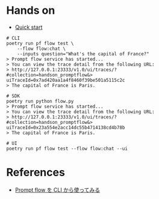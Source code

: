 # Hands on

- [Quick start](https://microsoft.github.io/promptflow/how-to-guides/quick-start.html)

```shell
# CLI
poetry run pf flow test \
    --flow flow:chat \
    --inputs question="What's the capital of France?"
> Prompt flow service has started...
> You can view the trace detail from the following URL:
> http://127.0.0.1:23333/v1.0/ui/traces/?#collection=handson_promptflow&> uiTraceId=0x7ad420aa1a4f8460f39be501a5115c2c
> The capital of France is Paris.

# SDK
poetry run python flow.py
> Prompt flow service has started...
> You can view the trace detail from the following URL:
> http://127.0.0.1:23333/v1.0/ui/traces/?#collection=handson_promptflow&> uiTraceId=0x23a554e2acc14dc55b4714138cd4b78b
> The capital of France is Paris.

# UI
poetry run pf flow test --flow flow:chat --ui
```

# References

- [Prompt flow を CLI から使ってみる](https://zenn.dev/microsoft/articles/promptflow-cli)
